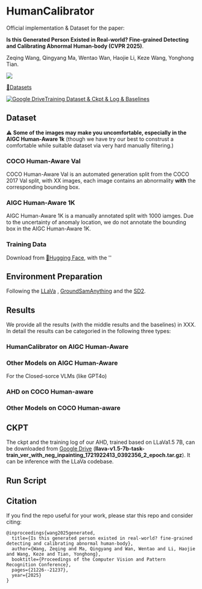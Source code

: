 # HumanCalibrator
Official implementation & Dataset for the paper:

**Is this Generated Person Existed in Real-world? Fine-grained Detecting and Calibrating Abnormal Human-body (CVPR 2025)**.

Zeqing Wang, Qingyang Ma, Wentao Wan, Haojie Li, Keze Wang, Yonghong Tian.

<a href='https://arxiv.org/abs/2411.14205'><img src='https://img.shields.io/badge/arXiv-2411.14205-red'></a>  

[🤗Datasets](https://huggingface.co/datasets/NNaptmn/HumanCalibrator)

[![Google Drive](https://img.shields.io/badge/Google%20Drive-4285F4?style=for-the-badge&logo=googledrive&logoColor=white)Training Dataset & Ckpt & Log & Baselines](https://huggingface.co/datasets/NNaptmn/HumanCalibrator)

## Dataset
⚠️ **Some of the images may make you uncomfortable,  especially in the AIGC Human-Aware 1k** (though we have try our best to construst a comfortable while suitable dataset via very hard manually filtering.)

### COCO Human-Aware Val
COCO Human-Aware Val is an automated generation split from the COCO 2017 Val split, with XX images, each image contains an  abnormality **with** the corresponding bounding box.

### AIGC Human-Aware 1K
AIGC Human-Aware 1K is a manually annotated split with 1000 iamges. Due to the uncertainty of anomaly location, we do not annotate the bounding box in the AIGC Human-Aware 1K.


### Training Data
Download from [🤗Hugging Face](https://huggingface.co/datasets/NNaptmn/HumanCalibrator), with the ''

## Environment Preparation
Following the [LLaVa](https://github.com/haotian-liu/LLaVA) , [GroundSamAnything](https://github.com/IDEA-Research/Grounded-Segment-Anything) and the [SD2](https://huggingface.co/stabilityai/stable-diffusion-2).


## Results
We provide all the results (with the middle results and the baselines) in XXX. In detail the results can be categoried in the following three types:

### HumanCalibrator on AIGC Human-Aware
### Other Models on AIGC Human-Aware
For the Closed-sorce VLMs (like GPT4o)


### AHD on COCO Human-aware
### Other Models on COCO Human-aware


## CKPT
The ckpt and the training log of our AHD, trained based on LLaVa1.5 7B, can be downloaded from [Google Drive](https://drive.google.com/drive/folders/1E2l9fRQq9l5YjPJnVCAnrwNQJv9uFVZ0?usp=sharing) (**llava-v1.5-7b-task-train_ver_with_neg_inpainting_1721922413_0392356_2_epoch.tar.gz**). It can be inference with the LLaVa codebase.

## Run Script


## **Citation**

If you find the repo useful for your work, please star this repo and consider citing:

```
@inproceedings{wang2025generated,
  title={Is this generated person existed in real-world? fine-grained detecting and calibrating abnormal human-body},
  author={Wang, Zeqing and Ma, Qingyang and Wan, Wentao and Li, Haojie and Wang, Keze and Tian, Yonghong},
  booktitle={Proceedings of the Computer Vision and Pattern Recognition Conference},
  pages={21226--21237},
  year={2025}
}
```